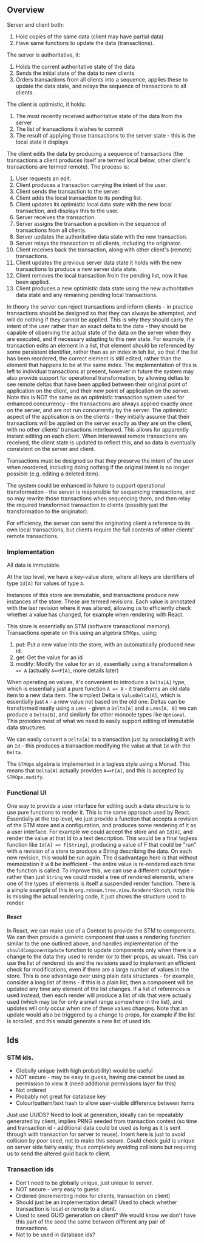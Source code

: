 ## Overview

Server and client both:
 1. Hold copies of the same data (client may have partial data)
 2. Have same functions to update the data (transactions).
 
The server is authoritative, it:
 1. Holds the current authoritative state of the data
 2. Sends the initial state of the data to new clients
 3. Orders transactions from all clients into a sequence, applies these to update the data state, and relays the sequence of transactions to all clients.
 
The client is optimistic, it holds:
 1. The most recently received authoritative state of the data from the server
 2. The list of transactions it wishes to commit
 3. The result of applying those transactions to the server state - this is the local state it displays

The client edits the data by producing a sequence of transactions (the transactions a client produces itself are termed local below, other client's transactions are termed remote). The process is:

 1. User requests an edit.
 2. Client produces a transaction carrying the intent of the user.
 3. Client sends the transaction to the server.
 4. Client adds the local transaction to its pending list.
 5. Client updates its optimistic local data state with the new local transaction, and displays this to the user.
 6. Server receives the transaction.
 7. Server assigns the transaction a position in the sequence of transactions from all clients.
 8. Server updates the authoritative data state with the new transaction.
 9. Server relays the transaction to all clients, including the originator.
 10. Client receives back the transaction, along with other client's (remote) transactions.
 11. Client updates the previous server data state it holds with the new transactions to produce a new server data state.
 12. Client removes the local transaction from the pending list, now it has been applied.
 13. Client produces a new optimistic data state using the new authoritative data state and any remaining pending local transactions.
 
In theory the server can reject transactions and inform clients - in practice transactions should be designed so that they can always be attempted, and will do nothing if they cannot be applied. This is why they should carry the intent of the user rather than an exact delta to the data - they should be capable of observing the actual state of the data on the server when they are executed, and if necessary adapting to this new state. For example, if a transaction edits an element in a list, that element should be referenced by some persistent identifier, rather than as an index in teh list, so that if the list has been reordered, the correct element is still edited, rather than the element that happens to be at the same index. The implementation of this is left to individual transactions at present, however in future the system may also provide support for operational transformation, by allowing deltas to see remote deltas that have been applied between their original point of application on the client, and their new point of application on the server.
Note this is NOT the same as an optimistic transaction system used for enhanced concurrency - the transactions are always applied exactly once on the server, and are not run concurrently by the server.
The optimistic aspect of the application is on the clients - they initially assume that their transactions will be applied on the server exactly as they are on the client, with no other clients' transactions interleaved.
This allows for apparently instant editing on each client. When interleaved remote transactions are received, the client state is updated to reflect this, and so data is eventually consistent on the server and client.

Transactions must be designed so that they preserve the intent of the user when reordered, including doing nothing if the original intent is no longer possible (e.g. editing a deleted item).

The system could be enhanced in future to support operational transformation - the server is responsible for sequencing transactions, and so may rewrite those transactions when sequencing them, and then relay the required transformed transaction to clients (possibly just the transformation to the originator).

For efficiency, the server can send the originating client a reference to its own local transactions, but clients require the full contents of other clients' remote transactions.

### Implementation

All data is immutable.

At the top level, we have a key-value store, where all keys are identifiers of type `Id[A]` for values of type `A`.

Instances of this store are immutable, and transactions produce new instances of the store. These are termed revisions. Each value is annotated with the last revision where it was altered, allowing us to efficiently check whether a value has changed, for example when rendering with React.

This store is essentially an STM (software transactional memory). Transactions operate on this using an algebra `STMOps`, using:
 1. put: Put a new value into the store, with an automatically produced new id.
 2. get: Get the value for an id
 2. modify: Modify the value for an id, essentially using a transformation `A => A` (actually `A=>F[A]`, more details later)

When operating on values, it's convenient to introduce a `Delta[A]` type, which is essentially just a pure function `A => A` - it transforms an old data item to a new data item.
The simplest Delta is `ValueDelta[A]`, which is essentially just `A` - a new value not based on the old one.
Deltas can be transformed neatly using a `Lens` - given a `Delta[A]` and a `Lens[A, B]` we can produce a `Delta[B]`, and similarly for other monocle types like `Optional`. This provides most of what we need to easily support editing of immutable data structures.

We can easily convert a `Delta[A]` to a transaction just by associating it with an `Id` - this produces a transaction modifying the value at that `Id` with the `Delta`.

The `STMOps` algebra is implemented in a tagless style using a Monad. This means that `Delta[A]` actually provides `A=>F[A]`, and this is accepted by `STMOps.modify`.

### Functional UI

One way to provide a user interface for editing such a data structure is to use pure functions to render it. This is the same approach used by React.
Essentially at the top level, we just provide a function that accepts a revision of the STM store and a configuration, and produces some rendering of it as a user interface.
For example we could accept the store and an `Id[A]`, and render the value at that Id to a text description. 
This would be a final tagless function like `Id[A] => F[String]`, producing a value of F that could be "run" with a revision of a store to produce a String describing the data.
On each new revision, this would be run again. The disadvantage here is that without memoization it will be inefficient - the entire value is re-rendered each time the function is called.
To improve this, we can use a different output type - rather than just `String` we could model a tree of rendered elements, where one of the types of elements is itself a suspended render function.
There is a simple example of this in `org.rebeam.tree.view.RendererSketch`, note this is missing the actual rendering code, it just shows the structure used to render.

#### React

In React, we can make use of a Context to provide the STM to components. 
We can then provide a generic component that uses a rendering function similar to the one outlined above, and handles implementation of the `shouldComponentUpdate` function to update components only when there is a change to the data they used to render (or to their props, as usual). 
This can use the list of rendered ids and the revisions used to implement an efficient check for modifications, even if there are a large number of values in the store. 
This is one advantage over using plain data structures - for example, consider a long list of items - if this is a plain list, then a component will be updated any time any element of the list changes. 
If a list of references is used instead, then each render will produce a list of ids that were actually used (which may be for only a small range somewhere in the list), and updates will only occur when one of these values changes. 
Note that an update would also be triggered by a change to props, for example if the list is scrolled, and this would generate a new list of used ids.

## Ids

### STM ids.
 * Globally unique (with high probability) would be useful
 * NOT secure - may be easy to guess, having one cannot be used as permission to view it (need additional permissions layer for this)
 * Not ordered
 * Probably not great for database key
 * Colour/pattern/text hash to allow user-visible difference between items

Just use UUIDS? Need to look at generation, ideally can be repeatably generated by client, implies PRNG seeded from transaction context (so time and transaction id - additional data could be used as long as it is sent through with transaction for server to reuse). Intent here is just to avoid collision by poor seed, not to make this secure. Could check guid is unique on server side fairly easily, thus completely avoiding collisions but requiring us to send the altered guid back to client. 

### Transaction ids
 * Don't need to be globally unique, just unique to server.
 * NOT secure - very easy to guess
 * Ordered (incrementing index for clients, transaction on client)
 * Should just be an implementation detail? Used to check whether transaction is local or remote to a client.
 * Used to seed GUID generation on client? We would know we don't have this part of the seed the same between different any pair of transactions.
 * Not to be used in database ids?
